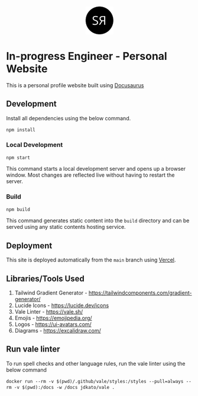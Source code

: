 <p align="center">
 <img src="https://raw.githubusercontent.com/swaroopar/inprogress-engineer/main/static/img/icon-light.png" width="75">
</p>

# In-progress Engineer - Personal Website

This is a personal profile website built using [Docusaurus](https://docusaurus.io/)

## Development

Install all dependencies using the below command.

```shell
npm install
```

### Local Development

```shell
npm start
```

This command starts a local development server and opens up a browser window. Most changes are reflected live without having to restart the server.

### Build

```shell
npm build
```

This command generates static content into the `build` directory and can be served using any static contents hosting service.

## Deployment

This site is deployed automatically from the `main` branch using [Vercel](https://vercel.com).

## Libraries/Tools Used

1. Tailwind Gradient Generator - https://tailwindcomponents.com/gradient-generator/
2. Lucide Icons - https://lucide.dev/icons
3. Vale Linter - https://vale.sh/
4. Emojis - https://emojipedia.org/
5. Logos - https://ui-avatars.com/
6. Diagrams - https://excalidraw.com/

## Run vale linter

To run spell checks and other language rules, run the vale linter using the below command

```shell
docker run --rm -v $(pwd)/.github/vale/styles:/styles --pull=always --rm -v $(pwd):/docs -w /docs jdkato/vale .
```
